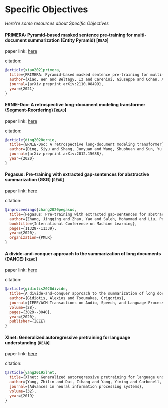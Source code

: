 # Specific Objectives
*Here're some resources about Specific Objectives*


#### PRIMERA: Pyramid-based masked sentence pre-training for multi-document summarization (Entity Pyramid) [`READ`]

paper link: [here](https://arxiv.org/pdf/2110.08499)

citation:

```bibtex
@article{xiao2021primera,
  title={PRIMERA: Pyramid-based masked sentence pre-training for multi-document summarization},
  author={Xiao, Wen and Beltagy, Iz and Carenini, Giuseppe and Cohan, Arman},
  journal={arXiv preprint arXiv:2110.08499},
  year={2021}
}
```


#### ERNIE-Doc: A retrospective long-document modeling transformer (Segment-Reordering) [`READ`]

paper link: [here](https://arxiv.org/pdf/2012.15688)

citation:

```bibtex
@article{ding2020ernie,
  title={ERNIE-Doc: A retrospective long-document modeling transformer},
  author={Ding, Siyu and Shang, Junyuan and Wang, Shuohuan and Sun, Yu and Tian, Hao and Wu, Hua and Wang, Haifeng},
  journal={arXiv preprint arXiv:2012.15688},
  year={2020}
}
```


#### Pegasus: Pre-training with extracted gap-sentences for abstractive summarization (GSG) [`READ`]

paper link: [here](http://proceedings.mlr.press/v119/zhang20ae/zhang20ae.pdf)

citation:

```bibtex
@inproceedings{zhang2020pegasus,
  title={Pegasus: Pre-training with extracted gap-sentences for abstractive summarization},
  author={Zhang, Jingqing and Zhao, Yao and Saleh, Mohammad and Liu, Peter},
  booktitle={International Conference on Machine Learning},
  pages={11328--11339},
  year={2020},
  organization={PMLR}
}
```


#### A divide-and-conquer approach to the summarization of long documents (DANCE) [`READ`]

paper link: [here](https://arxiv.org/pdf/2004.06190)

citation:

```bibtex
@article{gidiotis2020divide,
  title={A divide-and-conquer approach to the summarization of long documents},
  author={Gidiotis, Alexios and Tsoumakas, Grigorios},
  journal={IEEE/ACM Transactions on Audio, Speech, and Language Processing},
  volume={28},
  pages={3029--3040},
  year={2020},
  publisher={IEEE}
}
```


#### Xlnet: Generalized autoregressive pretraining for language understanding [`READ`]

paper link: [here](https://proceedings.neurips.cc/paper/2019/file/dc6a7e655d7e5840e66733e9ee67cc69-Paper.pdf)

citation:

```bibtex
@article{yang2019xlnet,
  title={Xlnet: Generalized autoregressive pretraining for language understanding},
  author={Yang, Zhilin and Dai, Zihang and Yang, Yiming and Carbonell, Jaime and Salakhutdinov, Russ R and Le, Quoc V},
  journal={Advances in neural information processing systems},
  volume={32},
  year={2019}
}
```